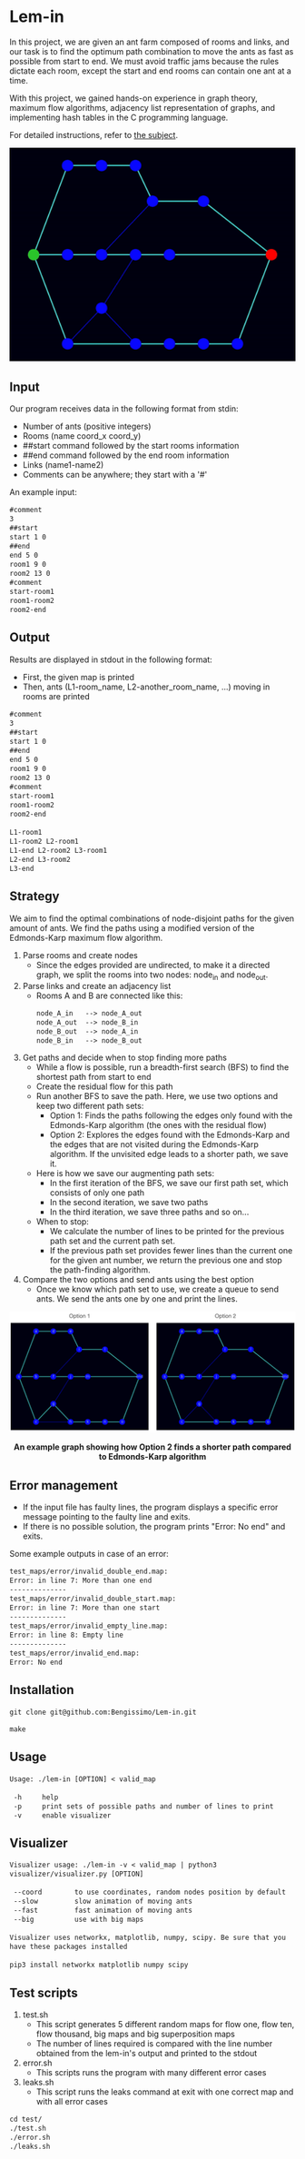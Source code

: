 # Lem-in

In this project, we are given an ant farm composed of rooms and links, and our task is to find the optimum path combination to move the ants as fast as possible from start to end. We must avoid traffic jams because the rules dictate each room, except the start and end rooms can contain one ant at a time.

With this project, we gained hands-on experience in graph theory, maximum flow algorithms, adjacency list representation of graphs, and implementing hash tables in the C programming language.

For detailed instructions, refer to [the subject](subject.pdf).

<p align="center">
  <img src="readme_visuals/sample_map.gif" alt="animated" />
</p>


## Input
Our program receives data in the following format from stdin:
- Number of ants (positive integers)
- Rooms (name coord_x coord_y)
- ##start command followed by the start rooms information
- ##end command followed by the end room information
- Links (name1-name2)
- Comments can be anywhere; they start with a '#'

An example input:
```
#comment
3
##start
start 1 0
##end
end 5 0
room1 9 0
room2 13 0
#comment
start-room1
room1-room2
room2-end
```

## Output
Results are displayed in stdout in the following format:
- First, the given map is printed
- Then, ants (L1-room_name, L2-another_room_name, ...) moving in rooms are printed
```
#comment
3
##start
start 1 0
##end
end 5 0
room1 9 0
room2 13 0
#comment
start-room1
room1-room2
room2-end

L1-room1
L1-room2 L2-room1
L1-end L2-room2 L3-room1
L2-end L3-room2
L3-end
```

## Strategy
We aim to find the optimal combinations of node-disjoint paths for the given amount of ants. We find the paths using a modified version of the Edmonds-Karp maximum flow algorithm.

1. Parse rooms and create nodes
    - Since the edges provided are undirected, to make it a directed graph, we split the rooms into two nodes: node<sub>in</sub> and node<sub>out</sub>.
2. Parse links and create an adjacency list
    - Rooms A and B are connected like this:
        ```
        node_A_in   --> node_A_out
        node_A_out  --> node_B_in
        node_B_out  --> node_A_in
        node_B_in   --> node_B_out
        ```
3. Get paths and decide when to stop finding more paths
    - While a flow is possible, run a breadth-first search (BFS) to find the shortest path from start to end
    - Create the residual flow for this path
    - Run another BFS to save the path. Here, we use two options and keep two different path sets: 
        - Option 1: Finds the paths following the edges only found with the Edmonds-Karp algorithm (the ones with the residual flow)
        - Option 2: Explores the edges found with the Edmonds-Karp and the edges that are not visited during the Edmonds-Karp algorithm. If the unvisited edge leads to a shorter path, we save it.
    - Here is how we save our augmenting path sets:
		- In the first iteration of the BFS, we save our first path set, which consists of only one path
		- In the second iteration, we save two paths
		- In the third iteration, we save three paths and so on...
    - When to stop:
		- We calculate the number of lines to be printed for the previous path set and the current path set.
		- If the previous path set provides fewer lines than the current one for the given ant number, we return the previous one and stop the path-finding algorithm. 
4. Compare the two options and send ants using the best option
    - Once we know which path set to use, we create a queue to send ants. We send the ants one by one and print the lines.

<p align="center">
	<img src="readme_visuals/option1_vs_option2.png"/>
	<figcaption align = "center"><b>An example graph showing how Option 2 finds a shorter path compared to Edmonds-Karp algorithm</b></figcaption>
</p>

## Error management
- If the input file has faulty lines, the program displays a specific error message pointing to the faulty line and exits.
- If there is no possible solution, the program prints "Error: No end" and exits.


Some example outputs in case of an error:
```
test_maps/error/invalid_double_end.map:
Error: in line 7: More than one end
--------------
test_maps/error/invalid_double_start.map:
Error: in line 7: More than one start
--------------
test_maps/error/invalid_empty_line.map:
Error: in line 8: Empty line
--------------
test_maps/error/invalid_end.map:
Error: No end
```

## Installation
```
git clone git@github.com:Bengissimo/Lem-in.git
```
```
make
```

## Usage
```
Usage: ./lem-in [OPTION] < valid_map

 -h     help
 -p     print sets of possible paths and number of lines to print
 -v     enable visualizer
```

## Visualizer
```
Visualizer usage: ./lem-in -v < valid_map | python3 visualizer/visualizer.py [OPTION]

 --coord        to use coordinates, random nodes position by default
 --slow         slow animation of moving ants
 --fast         fast animation of moving ants
 --big          use with big maps

Visualizer uses networkx, matplotlib, numpy, scipy. Be sure that you have these packages installed

pip3 install networkx matplotlib numpy scipy
```

## Test scripts
1. test.sh
	- This script generates 5 different random maps for flow one, flow ten, flow thousand, big maps and big superposition maps
	- The number of lines required is compared with the line number obtained from the lem-in's output and printed to the stdout
2. error.sh
	- This scripts runs the program with many different error cases
3. leaks.sh
	- This script runs the leaks command at exit with one correct map and with all error cases
	
```
cd test/
./test.sh
./error.sh
./leaks.sh
```



